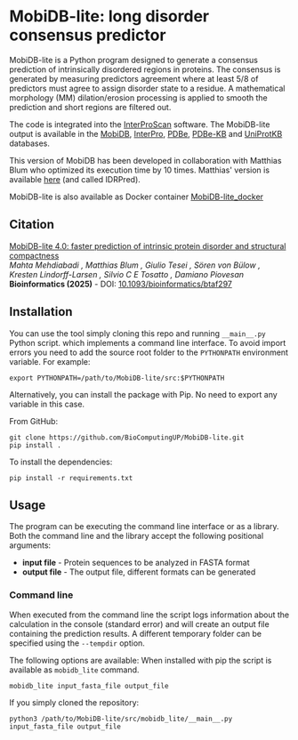 # MobiDB-lite: long disorder consensus predictor

MobiDB-lite is a Python program designed to generate a consensus prediction of intrinsically disordered regions in proteins.
The consensus is generated by measuring predictors agreement where at least 5/8 of predictors must agree to assign disorder state to a
residue. A mathematical morphology (MM) dilation/erosion processing is applied to smooth the prediction and short regions are filtered out.

The code is integrated into the [InterProScan](https://www.ebi.ac.uk/interpro/download/InterProScan/) software. 
The MobiDB-lite output is available in the 
[MobiDB](https://mobidb.org), 
[InterPro](https://www.ebi.ac.uk/interpro/), 
[PDBe](https://www.ebi.ac.uk/pdbe/), 
[PDBe-KB](https://www.ebi.ac.uk/pdbe/pdbe-kb/) and 
[UniProtKB](https://www.uniprot.org/) 
databases.

This version of MobiDB has been developed in collaboration with Matthias Blum who optimized its execution time by 10 times. 
Matthias' version is available [here](https://github.com/matthiasblum/idrpred.git) (and called IDRPred).

MobiDB-lite is also available as Docker container [MobiDB-lite_docker](https://github.com/BioComputingUP/MobiDB-lite_docker)

## Citation

[MobiDB-lite 4.0: faster prediction of intrinsic protein disorder and structural compactness](https://academic.oup.com/bioinformatics/article/41/5/btaf297/8128331)  
*Mahta Mehdiabadi , Matthias Blum , Giulio Tesei , Sören von Bülow , Kresten Lindorff-Larsen , Silvio C E Tosatto , Damiano Piovesan*  
**Bioinformatics (2025)** - DOI: [10.1093/bioinformatics/btaf297](https://academic.oup.com/bioinformatics/article/41/5/btaf297/8128331)


## Installation
You can use the tool simply cloning this repo and running `__main__.py` Python script. 
which implements a command line interface.
To avoid import errors you need to add the source root folder 
to the `PYTHONPATH` environment variable. For example:

    export PYTHONPATH=/path/to/MobiDB-lite/src:$PYTHONPATH

Alternatively, you can install the package with Pip. No need to export any variable
in this case.

From GitHub:

    git clone https://github.com/BioComputingUP/MobiDB-lite.git
    pip install .

To install the dependencies:  

    pip install -r requirements.txt


## Usage

The program can be executing the command line interface or as a library.
Both the command line and the library accept the following positional arguments:

* **input file** - Protein sequences to be analyzed in FASTA format
* **output file** - The output file, different formats can be generated


### Command line

When executed from the command line the script logs information about the calculation in the console (standard error) and
will create an output file containing the prediction results. 
A different temporary folder can be specified using the `--tempdir` option. 

The following options are available:
When installed with pip the script is available as `mobidb_lite` command.

```bashcon
mobidb_lite input_fasta_file output_file 
```
If you simply cloned the repository:
```bashcon
python3 /path/to/MobiDB-lite/src/mobidb_lite/__main__.py input_fasta_file output_file 
```